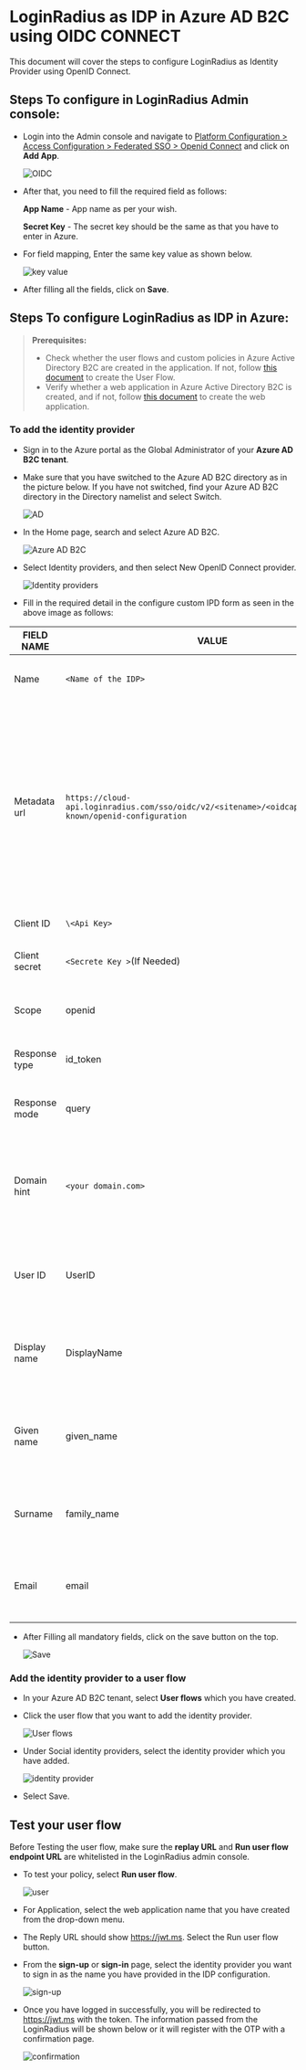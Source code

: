 # LoginRadius as IDP in Azure AD B2C using OIDC CONNECT

This document will cover the steps to configure LoginRadius as Identity Provider using OpenID Connect.

## Steps To configure in LoginRadius Admin console:

- Login into the Admin console and navigate to [Platform Configuration > Access Configuration > Federated SSO > Openid Connect](https://adminconsole.loginradius.com/platform-configuration/access-configuration/federated-sso/openid-connect) and click on **Add App**.

  ![OIDC](https://apidocs.lrcontent.com/images/12_207962041005dd5c34.39780599.png "OIDC")

- After that, you need to fill the required field as follows: 

    **App Name** - App name as per your wish.

    **Secret Key** - The secret key should be the same as that you have to enter in Azure.

- For field mapping, Enter the same key value as shown below.

    ![key value](https://apidocs.lrcontent.com/images/OID2_2654061a70e78994385.69634236.png "key value")

- After filling all the fields, click on **Save**.

## Steps To configure LoginRadius as IDP in Azure:


>**Prerequisites:**
>- Check whether the user flows and custom policies in Azure Active Directory B2C are created in the application. If not, follow [this document](https://docs.microsoft.com/en-us/azure/active-directory-b2c/tutorial-create-user-flows?pivots=b2c-user-flow) to create the User Flow.
>-  Verify whether a web application in Azure Active Directory B2C is created, and if not, follow [this document](https://docs.microsoft.com/en-us/azure/active-directory-b2c/tutorial-register-applications?tabs=app-reg-ga) to create the web application.


### To add the identity provider

 - Sign in to the Azure portal as the Global Administrator of your **Azure AD B2C tenant**.

 - Make sure that you have switched to the Azure AD B2C directory as in the picture below.
If you have not switched, find your Azure AD B2C directory in the Directory namelist and select Switch.

    ![AD](https://apidocs.lrcontent.com/images/OID3_2101461a71224580b24.33643492.png "AD")

-   In the Home page, search and select Azure AD B2C.  

    ![Azure AD B2C](https://apidocs.lrcontent.com/images/OID4_511661a7127a3e2240.86073761.png "Azure AD B2C")

-   Select Identity providers, and then select New OpenID Connect provider.  

    ![Identity providers](https://apidocs.lrcontent.com/images/OID5_1793461a712d01619b5.50755197.png "Identity providers")

-   Fill in the required detail in the configure custom IPD form as seen in the above image as follows: 

|FIELD NAME   | VALUE | DESCRIPTION |
| ----------- | ----------- | ----------- |
| Name      | `<Name of the IDP>`     |   Name as you wish to see in the Login screen.    |
| Metadata url   | `https://cloud-api.loginradius.com/sso/oidc/v2/<sitename>/<oidcappname>/.well-known/openid-configuration`        | Use this URL format by replacing the `<site name>` as app name of LoginRadius app and `<OIDC appname>` as in the OIDC configuration in the federated SSO > OIDC Connect section of Admin console | 
| Client ID | `\<Api Key>`       |   Api key of the LoginRadius    |
| Client secret | `<Secrete Key >`(If Needed)       |   Secret key of the LoginRadius Account   |
| Scope | openid      |   Keep it default one no need to change |  
| Response type  | id_token      |   To get the token as query parameter  |  
| Response mode  | query      |  To get the response in the Query parameter   | 
| Domain hint  | `<your domain.com>`     |  It is used on the /authorize endpoint to automatically select the provider instead of showing the sign-in page.   |  
| User ID  | UserID      |  User ID as per your wish to configure same in the admin console.   |  
| Display name  | DisplayName      |  Display name as per your wish to configure same in the admin console.   |  
| Given name  | given_name      |  Given name as per your wish to configure same in the admin console.   |  
| Surname  | family_name      |  Surname as per your wish to configure same in the admin console.   | 
| Email  | email      |  Email as per your wish to configure same in the admin console.   |   

- After Filling all mandatory fields, click on the save button on the top.

    ![Save](https://apidocs.lrcontent.com/images/OID6_679861a71734844864.53689548.png "Save now")

### Add the identity provider to a user flow

 - In your Azure AD B2C tenant, select **User flows** which you have created.
    
-   Click the user flow that you want to add the identity provider.

    ![User flows](https://apidocs.lrcontent.com/images/OID7_799461a7184e679a12.52764168.png "User flows")

-   Under Social identity providers, select the identity provider which you have added.

    ![identity provider](https://apidocs.lrcontent.com/images/OID8_239961a71909136974.10329217.png "identity provider")

- Select Save.

## Test your user flow
Before Testing the user flow, make sure the **replay URL** and **Run user flow endpoint URL** are whitelisted in the LoginRadius admin console.

- To test your policy, select **Run user flow**.

    ![user](https://apidocs.lrcontent.com/images/OID9_2745761a719982f3538.60602057.png "user")

- For Application, select the web application name that you have created from the drop-down menu. 

- The Reply URL should show https://jwt.ms.
Select the Run user flow button.

- From the **sign-up** or **sign-in** page, select the identity provider you want to sign in as the name you have provided in the IDP configuration.

    ![sign-up](https://apidocs.lrcontent.com/images/OID10_2274861a71a2f479026.03011772.png "sign-up")

- Once you have logged in successfully, you will be redirected to https://jwt.ms with the token. The information passed from the LoginRadius will be shown below or it will register with the OTP with a confirmation page.

    ![confirmation](https://apidocs.lrcontent.com/images/OID11_1477261a71a81d4ef59.83306350.png "confirmation")